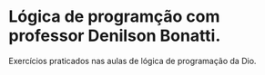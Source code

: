 # Lógica de programção com professor Denilson Bonatti.
Exercícios praticados nas aulas de lógica de programação da Dio.
